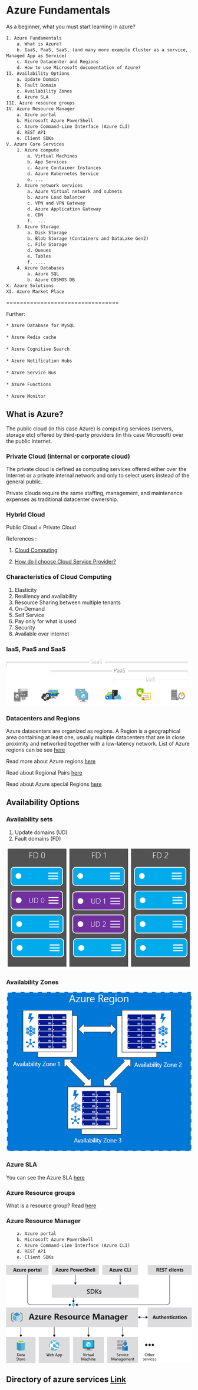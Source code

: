 # Azure Fundamentals
As a beginner, what you must start learning in azure?

    I. Azure Fundamentals
        a. What is Azure?
        b. IaaS, PaaS, SaaS, (and many more example Cluster as a service, Managed App as Service)
        c. Azure Datacenter and Regions
        d. How to use Microsoft documentation of Azure?
    II. Availability Options
        a. Update Domain
        b. Fault Domain
        c. Availability Zones
        d. Azure SLA
    III. Azure resource groups
    IV. Azure Resource Manager 
        a. Azure portal
        b. Microsoft Azure PowerShell
        c. Azure Command-Line Interface (Azure CLI)
        d. REST API
        e. Client SDKs
    V. Azure Core Services
        1. Azure compute
            a. Virtual Machines
            b. App Services
            c. Azure Container Instances
            d. Azure Kubernetes Service
            e. ...
        2. Azure network services
            a. Azure Virtual network and subnets
            b. Azure Load balancer
            c. VPN and VPN Gateway
            d. Azure Application Gateway
            e. CDN
            f.  ...
        3. Azure Storage
            a. Disk Storage
            b. Blob Storage (Containers and DataLake Gen2)
            c. File Storage
            d. Queues
            e. Tables
            f. ....
        4. Azure Databases
            a. Azure SQL
            b. Azure COSMOS DB
    X. Azure Solutions
    XI. Azure Market Place

=================================

Further:

    * Azure Database for MySQL 

    * Azure Redis cache

    * Azure Cognitive Search

    * Azure Notification Hubs

    * Azure Service Bus

    * Azure Functions

    * Azure Monitor



## What is Azure? 

The public cloud (in this case Azure) is computing services (servers, storage etc) offered by third-party providers (in this case Microsoft) over the public Internet.

### Private Cloud (internal or corporate cloud)
The private cloud is defined as computing services offered either over the Internet or a private internal network and only to select users instead of the general public.

Private clouds require the same staffing, management, and maintenance expenses as traditional datacenter ownership.

### Hybrid Cloud

Public Cloud + Private Cloud

References :

1. [Cloud Computing](https://azure.microsoft.com/en-in/overview/choosing-a-cloud-service-provider/)

2. [How do I choose Cloud Service Provider?](https://azure.microsoft.com/en-in/overview/choosing-a-cloud-service-provider/)


### Characteristics of Cloud Computing
1. Elasticity
2. Resiliency and availability
3. Resource Sharing between multiple tenants
4. On-Demand
5. Self Service
6. Pay only for what is used 
7. Security
8. Available over internet

### IaaS, PaaS and SaaS



![IaaS - PaaS - SaaS](resources/iaas-paas-saas.png)

### Datacenters and Regions
Azure datacenters are organized as regions. 
A Region is a geographical area containing at least one, usually multiple datacenters that are in close proximity and networked together with a low-latency network.
List of Azure regions can be see [here](https://azure.microsoft.com/en-us/global-infrastructure/geographies/)

Read more about Azure regions [here](https://docs.microsoft.com/en-us/azure/virtual-machines/regions)

Read about Regional Pairs [here](https://docs.microsoft.com/en-us/azure/best-practices-availability-paired-regions#what-are-paired-regions?azure-portal=true)

Read about Azure special Regions [here](https://docs.microsoft.com/en-us/azure/virtual-machines/regions#special-azure-regions)


## Availability Options

### Availability sets
1. Update domains (UD)  
2. Fault domains (FD) 

![Fault Domain and Update Domain](resources/FaultDomainUpdateDomain.png)

### Availability Zones

![ Availability Zones](resources/AvailabilityZones.png)


### Azure SLA
You can see the Azure SLA [here](https://azure.microsoft.com/en-us/support/legal/sla/summary/)


### Azure Resource groups

What is a resource group? Read [here](https://docs.microsoft.com/en-us/azure/azure-resource-manager/management/manage-resource-groups-portal#what-is-a-resource-group)

### Azure Resource Manager 
        a. Azure portal
        b. Microsoft Azure PowerShell
        c. Azure Command-Line Interface (Azure CLI)
        d. REST API
        e. Client SDKs

![resources/AzureResourceManager.png](resources/AzureResourceManager.png)

  
  
   
## Directory of azure services [Link](https://azure.microsoft.com/en-in/services/)
